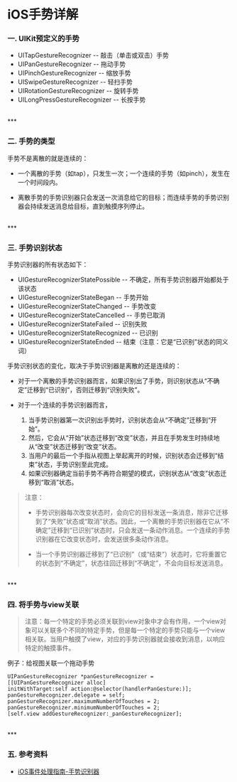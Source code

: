 # iOS手势详解

### 一. UIKit预定义的手势

* UITapGestureRecognizer -- 敲击（单击或双击）手势
* UIPanGestureRecognizer -- 拖动手势
* UIPinchGestureRecognizer -- 缩放手势
* UISwipeGestureRecognizer -- 轻扫手势
* UIRotationGestureRecognizer -- 旋转手势
* UILongPressGestureRecognizer -- 长按手势


<br>
***
<br>


### 二. 手势的类型

手势不是离散的就是连续的：

* 一个离散的手势（如tap），只发生一次；一个连续的手势（如pinch），发生在一个时间段内。

* 离散手势的手势识别器只会发送一次消息给它的目标；而连续手势的手势识别器会持续发送消息给目标，直到触摸序列停止。


<br>
***
<br>


### 三. 手势识别状态

手势识别器的所有状态如下：

* UIGestureRecognizerStatePossible -- 不确定，所有手势识别器开始都处于该状态
* UIGestureRecognizerStateBegan -- 手势开始
* UIGestureRecognizerStateChanged -- 手势改变
* UIGestureRecognizerStateCancelled -- 手势已取消
* UIGestureRecognizerStateFailed -- 识别失败
* UIGestureRecognizerStateRecognized -- 已识别
* UIGestureRecognizerStateEnded -- 结束（注意：它是“已识别”状态的同义词）

手势识别状态的变化，取决于手势识别器是离散的还是连续的：

* 对于一个离散的手势识别器而言，如果识别出了手势，则识别状态从“不确定”迁移到“已识别”，否则迁移到“识别失败”。

* 对于一个连续的手势识别器而言，
	1. 当手势识别器第一次识别出手势时，识别状态会从“不确定”迁移到“开始”。
	2. 然后，它会从“开始”状态迁移到“改变”状态，并且在手势发生时持续地从“改变”状态迁移到“改变”状态。
	3. 当用户的最后一个手指从视图上举起离开的时候，识别状态会迁移到“结束”状态，手势识别至此完成。
	4. 如果识别器确定当前手势不再符合期望的模式，识别状态从“改变”状态迁移到“取消”状态。
	
> 注意：
> 
> * 手势识别器每次改变状态时，会向它的目标发送一条消息，除非它迁移到了“失败”状态或“取消”状态。因此，一个离散的手势识别器在它从“不确定”迁移到“已识别”状态时，只会发送一条动作消息。一个连续的手势识别器在它改变状态时，会发送很多条动作消息。
>
> * 当一个手势识别器迁移到了“已识别”（或“结束”）状态时，它将重置它的状态到“不确定”，状态往回迁移到“不确定”，不会向目标发送消息。


<br>
***
<br>


### 四. 将手势与view关联

> 注意：每一个特定的手势必须关联到view对象中才会有作用，一个view对象可以关联多个不同的特定手势，但是每一个特定的手势只能与一个view相关联。当用户触摸了view，对应的手势识别器就会接收到消息，以响应特定的触摸事件。

例子：给视图关联一个拖动手势

```
UIPanGestureRecognizer *panGestureRecognizer = [[UIPanGestureRecognizer alloc]
initWithTarget:self action:@selector(handlerPanGesture:)];
panGestureRecognizer.delegate = self;
panGestureRecognizer.maximumNumberOfTouches = 2;
panGestureRecognizer.minimumNumberOfTouches = 2;
[self.view addGestureRecognizer:_panGestureRecognizer];

```


<br>
***
<br>


### 五. 参考资料

* [iOS事件处理指南-手势识别器](http://www.jianshu.com/p/0a63aefd6293)